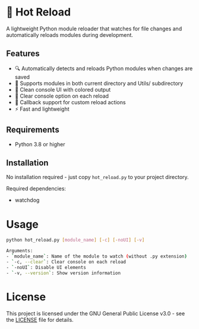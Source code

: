 # 🔄 Hot Reload

A lightweight Python module reloader that watches for file changes and automatically reloads modules during development.

## Features

- 🔍 Automatically detects and reloads Python modules when changes are saved
- 📁 Supports modules in both current directory and Utils/ subdirectory 
- 🎨 Clean console UI with colored output
- 🔄 Clear console option on each reload
- 🎯 Callback support for custom reload actions
- ⚡ Fast and lightweight

## Requirements

- Python 3.8 or higher

## Installation

No installation required - just copy `hot_reload.py` to your project directory.

Required dependencies:
- watchdog


# Usage

```bash
python hot_reload.py [module_name] [-c] [-noUI] [-v]

Arguments:
- `module_name`: Name of the module to watch (without .py extension)
- `-c, --clear`: Clear console on each reload
- `-noUI`: Disable UI elements
- `-v, --version`: Show version information

```

# License

This project is licensed under the GNU General Public License v3.0 - see the [LICENSE](LICENSE) file for details.
